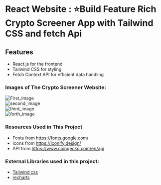 # React Website : ⭐Build Feature Rich Crypto Screener App with Tailwind CSS and fetch Api

## Features

- React.js for the frontend
- Tailwind CSS for styling
- Fetch Context API for efficient data handling



### Images of The Crypto Screener Website:
![First_image](https://github.com/VaibhavKubde121/CryptoCurrencyApp/assets/113769045/c44b1baa-c36a-42f3-9d32-c7acc55583a9)<br/>
![second_image](https://github.com/VaibhavKubde121/CryptoCurrencyApp/assets/113769045/b5953e3d-f51e-4285-ad07-94976af1efda)<br/>
![third_image](https://github.com/VaibhavKubde121/CryptoCurrencyApp/assets/113769045/c3f2bf49-d3b9-498f-b2fc-bdbf8735fe9e)<br/>
![forth_image](https://github.com/VaibhavKubde121/CryptoCurrencyApp/assets/113769045/8b8c8fe5-6580-4303-ac82-6f445eaa8893)<br/>







### Resources Used in This Project

- Fonts from https://fonts.google.com/ <br />
- Icons from https://iconify.design/ <br />
- API from https://www.coingecko.com/en/api <br />

### External Libraries used in this project:

- [Tailwind css](https://tailwindcss.com/) <br />
- [recharts](https://recharts.org/en-US/) <br />



